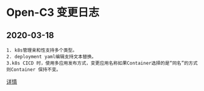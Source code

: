 # Open-C3 变更日志


## 2020-03-18

```
1. k8s管理亲和性支持多个类型。
2. deployment yaml编辑支持文本替换。
3.k8s CICD 时，使用多应用发布方式，变更应用名称如果Container选择的是“同名”的方式则Container 保持不变。
```

[详情](./20220318.md)
